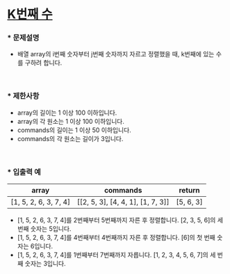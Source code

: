 
# [K번째 수](https://programmers.co.kr/learn/courses/30/lessons/42748) #



### * 문제설명 ###  
* 배열 array의 i번째 숫자부터 j번째 숫자까지 자르고 정렬했을 때, k번째에 있는 수를 구하려 합니다.  
</br>

### * 제한사항 ###
*  array의 길이는 1 이상 100 이하입니다.  
*   array의 각 원소는 1 이상 100 이하입니다.  
*   commands의 길이는 1 이상 50 이하입니다.  
*   commands의 각 원소는 길이가 3입니다.  

</br>

### * 입출력 예 ###  

array | commands | return 
:------:|:------:|:------:
[1, 5, 2, 6, 3, 7, 4] |	[[2, 5, 3], [4, 4, 1], [1, 7, 3]] | [5, 6, 3]


*  [1, 5, 2, 6, 3, 7, 4]를 2번째부터 5번째까지 자른 후 정렬합니다. [2, 3, 5, 6]의 세 번째 숫자는 5입니다.
*   [1, 5, 2, 6, 3, 7, 4]를 4번째부터 4번째까지 자른 후 정렬합니다. [6]의 첫 번째 숫자는 6입니다.
*   [1, 5, 2, 6, 3, 7, 4]를 1번째부터 7번째까지 자릅니다. [1, 2, 3, 4, 5, 6, 7]의 세 번째 숫자는 3입니다.